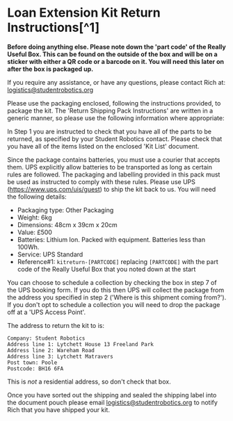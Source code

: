 # Loan Extension Kit Return Instructions[^1]

**Before doing anything else. Please note down the 'part code' of the Really Useful Box. This can be found on the outside of the box and will be on a sticker with either a QR code or a barcode on it. You will need this later on after the box is packaged up.**

If you require any assistance, or have any questions, please contact Rich at: <logistics@studentrobotics.org>

Please use the packaging enclosed, following the instructions provided, to package the kit.
The 'Return Shipping Pack Instructions' are written in a generic manner, so please use the following information where appropriate:

In Step 1 you are instructed to check that you have all of the parts to be returned, as specified by your Student Robotics contact. Please check that you have all of the items listed on the enclosed 'Kit List' document.

Since the package contains batteries, you must use a courier that accepts them. UPS explicitly allow batteries to be transported as long as certain rules are followed. The packaging and labelling provided in this pack must be used as instructed to comply with these rules. Please use UPS (https://www.ups.com/uis/guest) to ship the kit back to us. You will need the following details:

 * Packaging type: Other Packaging
 * Weight: 6kg
 * Dimensions: 48cm x 39cm x 20cm
 * Value: £500
 * Batteries: Lithium Ion. Packed with equipment. Batteries less than 100Wh.
 * Service: UPS Standard
 * Reference#1: `kitreturn-[PARTCODE]` replacing `[PARTCODE]` with the part code of the Really Useful Box that you noted down at the start

You can choose to schedule a collection by checking the box in step 7 of the UPS booking form. If you do this then UPS will collect the package from the address you specified in step 2 ('Where is this shipment coming from?'). If you don't opt to schedule a collection you will need to drop the package off at a 'UPS Access Point'.

The address to return the kit to is:

~~~
Company: Student Robotics
Address line 1: Lytchett House 13 Freeland Park
Address line 2: Wareham Road
Address line 3: Lytchett Matravers
Post town: Poole
Postcode: BH16 6FA
~~~

This is *not* a residential address, so don't check that box.

Once you have sorted out the shipping and sealed the shipping label into the document pouch please email <logistics@studentrobotics.org> to notify Rich that you have shipped your kit.
